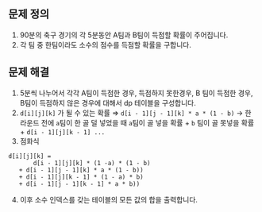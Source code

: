 ## 문제 정의

1. 90분의 축구 경기의 각 5분동안 A팀과 B팀이 득점할 확률이 주어집니다.
2. 각 팀 중 한팀이라도 소수의 점수를 득점할 확률을 구합니다.

## 문제 해결

1. 5분씩 나누어서 각각 A팀이 득점한 경우, 득점하지 못한경우, B 팀이 득점한 경우, B팀이 득점하지 않은 경우에 대해서 dp 테이블을 구성합니다.
2. `d[i][j][k]` 가 될 수 있는 확률 ⇒ `d[i - 1][j - 1][k] * a * (1 - b)` → 한 라운드 전에 `a`팀이 한 골 덜 넣었을 때 `a`팀이 골 넣을 확률 + `b` 팀이 골 못넣을 확률 + `d[i - 1][j][k - 1] ...`
3. 점화식

```
d[i][j][k] = 
	   d[i - 1][j][k] * (1 -a) * (1 - b)
   + d[i - 1][j - 1][k] * a * (1 - b))
   + d[i - 1][j][k - 1] * (1 - a) * b)
   + d[i - 1][j - 1][k - 1] * a * b))
```

4.  이후 소수 인덱스를 갖는 테이블의 모든 값의 합을 출력합니다.